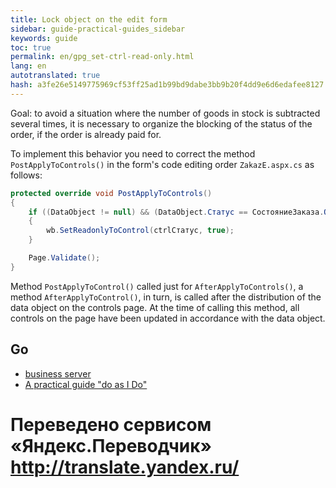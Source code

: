 ```yaml
---
title: Lock object on the edit form
sidebar: guide-practical-guides_sidebar
keywords: guide
toc: true
permalink: en/gpg_set-ctrl-read-only.html
lang: en 
autotranslated: true 
hash: a3fe26e5149775969cf53ff25ad1b99bd9dabe3bb9b20f4dd9e6d6edafee8127
---
```


Goal: to avoid a situation where the number of goods in stock is subtracted several times, it is necessary to organize the blocking of the status of the order, if the order is already paid for.

To implement this behavior you need to correct the method `PostApplyToControls()` in the form's code editing order `ZakazE.aspx.cs` as follows:

```csharp
protected override void PostApplyToControls()
{
	if ((DataObject != null) && (DataObject.Статус == СостояниеЗаказа.Оплаченный))
	{
		wb.SetReadonlyToControl(ctrlСтатус, true);
	}

	Page.Validate();
}
```

Method `PostApplyToControl()` called just for `AfterApplyToControls()`, 
a method `AfterApplyToControl()`, in turn, is called after the distribution of the data object 
on the controls page. At the time of calling this method, all controls on the page have been updated in accordance with the data object. 

## Go

* <i class="fa fa-arrow-left" aria-hidden="true"></i> [business server](gpg_business-server.html)
* [A practical guide "do as I Do"](gpg_landing-page.html) <i class="fa fa-arrow-up" aria-hidden="true"></i> 



 # Переведено сервисом «Яндекс.Переводчик» http://translate.yandex.ru/